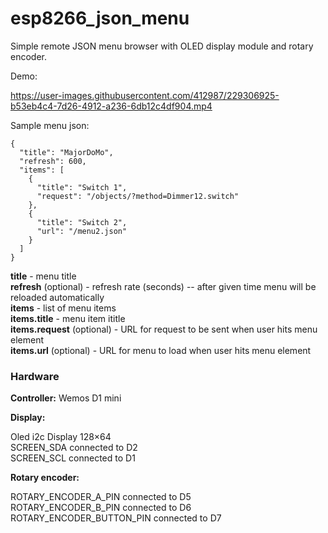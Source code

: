 # esp8266_json_menu

Simple remote JSON menu browser with OLED display module and rotary encoder.

Demo:

https://user-images.githubusercontent.com/412987/229306925-b53eb4c4-7d26-4912-a236-6db12c4df904.mp4


Sample menu json:
```
{
  "title": "MajorDoMo",
  "refresh": 600,
  "items": [
    {
      "title": "Switch 1",
      "request": "/objects/?method=Dimmer12.switch"
    },
    {
      "title": "Switch 2",
      "url": "/menu2.json"
    }
  ]
}
```

__title__ - menu title  
__refresh__ (optional) - refresh rate (seconds) -- after given time menu will be reloaded automatically  
__items__ - list of menu items  
__items.title__ - menu item ititle  
__items.request__ (optional) - URL for request to be sent when user hits menu element  
__items.url__ (optional) - URL for menu to load when user hits menu element

### Hardware

__Controller:__ Wemos D1 mini

__Display:__

Oled i2c Display 128×64  
SCREEN_SDA connected to D2  
SCREEN_SCL connected to D1

__Rotary encoder:__

ROTARY_ENCODER_A_PIN connected to D5  
ROTARY_ENCODER_B_PIN connected to D6  
ROTARY_ENCODER_BUTTON_PIN connected to D7
